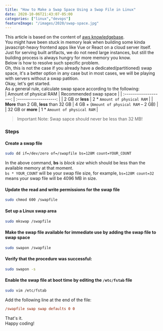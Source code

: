 ```yaml
---
title: "How to Make a Swap Space Using a Swap File in Linux"
date: 2020-10-06T21:43:07-05:00
categories: ["linux","devops"]
featureImage: "/images/2020/swap-space.jpg"
---
```

This article is based on the content of [aws knowledgebase](https://aws.amazon.com/premiumsupport/knowledge-center/ec2-memory-swap-file/).  
You might have been stuck in memory leak when building some kinda javascript-heavy frontend apps like Vue or React on a cloud server itself.  Just for serving built artifacts, we do not need large instances, but still the building process is always hungry for more memory you know.  
Below is how to resolve such specific problem.  
Oh, this is not the case if you already have a dedicated(partitioned) swap space, it's a better option in any case but in most cases, we will be playing with servers without a swap patition.  
Okay, let's get started.  
As a general rule, calculate swap space according to the following:  
| Amount of physical RAM | Recommended swap space |
| :--------------------: | :--------------------: |
| 2 GB or **less** | 2 * `Amount of physical RAM` |
| **More** than 2 GB, **less** than 32 GB | 4 GB + (`Amount of physical RAM` – 2 GB) |
| 32 GB or **more** | 1 *  `Amount of physical RAM` |
> Important Note: Swap sapce should never be less than 32 MB!  
### Steps
#### Create a swap file
```bash
sudo dd if=/dev/zero of=/swapfile bs=128M count=YOUR_COUNT
```
In the above command, **bs** is *block size* which should be less than the available memory at that moment.  
`bs * YOUR_COUNT` will be your swap file size, for example, `bs=128M count=32` means your swap file will be 4096 MB in size.  
#### Update the read and write permissions for the swap file
```bash
sudo chmod 600 /swapfile
```
#### Set up a Linux swap area
```bash
sudo mkswap /swapfile
```
#### Make the swap file available for immediate use by adding the swap file to swap space
```bash
sudo swapon /swapfile
```
#### Verify that the procedure was successful:
```bash
sudo swapon -s
```
#### Enable the swap file at boot time by editing the `/etc/fstab` file
```bash
sudo vim /etc/fstab
```
Add the following line at the end of the file:
```ini
/swapfile swap swap defaults 0 0
```
That's it.  
Happy coding!
